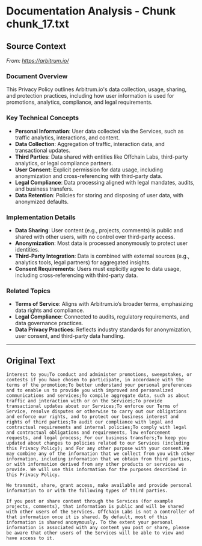 # Documentation Analysis - Chunk chunk_17.txt

## Source Context
*From: https://arbitrum.io/*

### Document Overview  
This Privacy Policy outlines Arbitrum.io's data collection, usage, sharing, and protection practices, including how user information is used for promotions, analytics, compliance, and legal requirements.  

### Key Technical Concepts  
- **Personal Information**: User data collected via the Services, such as traffic analytics, interactions, and content.  
- **Data Collection**: Aggregation of traffic, interaction data, and transactional updates.  
- **Third Parties**: Data shared with entities like Offchain Labs, third-party analytics, or legal compliance partners.  
- **User Consent**: Explicit permission for data usage, including anonymization and cross-referencing with third-party data.  
- **Legal Compliance**: Data processing aligned with legal mandates, audits, and business transfers.  
- **Data Retention**: Policies for storing and disposing of user data, with anonymized defaults.  

### Implementation Details  
- **Data Sharing**: User content (e.g., projects, comments) is public and shared with other users, with no control over third-party access.  
- **Anonymization**: Most data is processed anonymously to protect user identities.  
- **Third-Party Integration**: Data is combined with external sources (e.g., analytics tools, legal partners) for aggregated insights.  
- **Consent Requirements**: Users must explicitly agree to data usage, including cross-referencing with third-party data.  

### Related Topics  
- **Terms of Service**: Aligns with Arbitrum.io’s broader terms, emphasizing data rights and compliance.  
- **Legal Compliance**: Connected to audits, regulatory requirements, and data governance practices.  
- **Data Privacy Practices**: Reflects industry standards for anonymization, user consent, and third-party data handling.

---

## Original Text
```
interest to you;To conduct and administer promotions, sweepstakes, or contests if you have chosen to participate, in accordance with the terms of the promotion;To better understand your personal preferences and to enable us to provide you with improved and personalized communications and services;To compile aggregate data, such as about traffic and interaction with or on the Services;To provide transactional updates about our Services;To enforce our Terms of Service, resolve disputes or otherwise to carry out our obligations and enforce our rights, and to protect our business interest and rights of third parties;To audit our compliance with legal and contractual requirements and internal policies;To comply with legal and contractual obligations and requirements, law enforcement requests, and legal process; For our business transfers;To keep you updated about changes to policies related to our Services (including this Privacy Policy); and For any other purpose with your consent.We may combine any of the information that we collect from you with other information, including information that we obtain from third parties, or with information derived from any other products or services we provide. We will use this information for the purposes described in this Privacy Policy.

We transmit, share, grant access, make available and provide personal information to or with the following types of third parties.

If you post or share content through the Services (for example projects, comments), that information is public and will be shared with other users of the Services. Offchain Labs is not a controller of that information once it is shared. By default, most of this information is shared anonymously. To the extent your personal information is associated with any content you post or share, please be aware that other users of the Services will be able to view and have access to it.

```